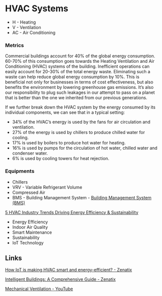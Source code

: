 # HVAC Systems

- H - Heating
- V - Ventilation
- AC - Air Conditioning

### Metrics

Commercial buildings account for 40% of the global energy consumption. 60-70% of this consumption goes towards the Heating Ventilation and Air Conditioning (HVAC) systems of the building. Inefficient operations can easily account for 20-30% of the total energy waste. Eliminating such a waste can help reduce global energy consumption by 10%. This is beneficial not only for businesses in terms of cost effectiveness, but also benefits the environment by lowering greenhouse gas emissions. It’s also our responsibility to plug such leakages in our attempt to pass on a planet that is better than the one we inherited from our previous generations.

If we further break down the HVAC system by the energy consumed by its individual components, we can see that in a typical setting:

- 34% of the HVAC’s energy is used by the fans for air circulation and ventilation.
- 27% of the energy is used by chillers to produce chilled water for cooling.
- 17% is used by boilers to produce hot water for heating.
- 16% is used by pumps for the circulation of hot water, chilled water and condenser water.
- 6% is used by cooling towers for heat rejection.

### Equipments

- Chillers
- VRV - Variable Refrigerant Volume
- Compressed Air
- BMS - Building Management System - [Building Management System (BMS)](https://www.zenatix.com/building-management-system-bms/)

[5 HVAC Industry Trends Driving Energy Efficiency & Sustainability](https://www.zenatix.com/5-hvac-industry-trends-driving-energy-efficiency-and-sustainability/)

- Energy Efficiency
- Indoor Air Quality
- Smart Maintenance
- Sustainability
- IoT Technology

## Links

[How IoT is making HVAC smart and energy-efficient? - Zenatix](https://www.zenatix.com/how-iot-is-making-hvac-smart-and-energy-efficient/)

[Intelligent Buildings: A Comprehensive Guide - Zenatix](https://www.zenatix.com/smart-buildings-a-comprehensive-guide/)

[Mechanical Ventilation - YouTube](https://www.youtube.com/playlist?list=PLWv9VM947MKjYSKR5DnH292-jFUN9yHnl)
